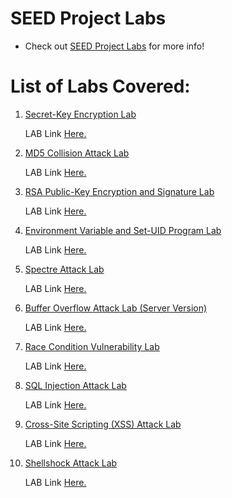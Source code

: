 # SEED Project Labs

- Check out [SEED Project Labs](https://seedsecuritylabs.org/Labs_20.04/) for more info!

# List of Labs Covered:
1. [Secret-Key Encryption Lab](/1-secret-key-encrypt/)
    
    LAB Link [Here.](https://seedsecuritylabs.org/Labs_20.04/Crypto/Crypto_Encryption/)

2. [MD5 Collision Attack Lab](/2-MD5-attack/)

    LAB Link [Here.](https://seedsecuritylabs.org/Labs_20.04/Crypto/Crypto_MD5_Collision/)

3. [RSA Public-Key Encryption and Signature Lab](/3-RSA/)

    LAB Link [Here.](https://seedsecuritylabs.org/Labs_20.04/Crypto/Crypto_RSA/)

4. [Environment Variable and Set-UID Program Lab](/4-environment-variable-and-setuid/)

    LAB Link [Here.](https://seedsecuritylabs.org/Labs_20.04/Software/Environment_Variable_and_SetUID/)

5. [Spectre Attack Lab](/5-Spectre-attack/)

    LAB Link [Here.](https://seedsecuritylabs.org/Labs_20.04/System/Spectre_Attack/)

6. [Buffer Overflow Attack Lab (Server Version)](/6-buffer-overflow-attack-(server)/)

    LAB Link [Here.](https://seedsecuritylabs.org/Labs_20.04/Software/Buffer_Overflow_Server/)

7. [Race Condition Vulnerability Lab](/7-race-condition/)

    LAB Link [Here.](https://seedsecuritylabs.org/Labs_20.04/Software/Race_Condition/)

8. [SQL Injection Attack Lab](/8-SQL-injection-attack/)

    LAB Link [Here.](https://seedsecuritylabs.org/Labs_20.04/Web/Web_SQL_Injection/)

9. [Cross-Site Scripting (XSS) Attack Lab](/9-Cross-Site-Scripting-(XSS)/)

    LAB Link [Here.](https://seedsecuritylabs.org/Labs_20.04/Web/Web_XSS_Elgg/)

10. [Shellshock Attack Lab](/Shellshock-Attack/)

    LAB Link [Here.](https://seedsecuritylabs.org/Labs_20.04/Web/Shellshock/)